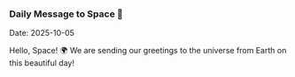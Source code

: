 ### Daily Message to Space 🌌
Date: 2025-10-05

Hello, Space! 🌍 We are sending our greetings to the universe from Earth on this beautiful day!

